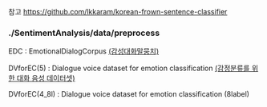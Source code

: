 참고 https://github.com/lkkaram/korean-frown-sentence-classifier

### ./SentimentAnalysis/data/preprocess

EDC : EmotionalDialogCorpus [(감성대화말뭉치)](https://aihub.or.kr/aihubdata/data/view.do?currMenu=&topMenu=&aihubDataSe=data&dataSetSn=86)

DVforEC(5) : Dialogue voice dataset for emotion classification [(감정분류를 위한 대화 음성 데이터셋)](https://aihub.or.kr/aihubdata/data/view.do?currMenu=115&topMenu=100&dataSetSn=263)

DVforEC(4_8l) :  Dialogue voice dataset for emotion classification (8label)